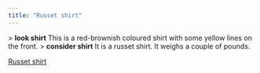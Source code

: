 ```yaml
---
title: "Russet shirt"
---
```


\> **look shirt**
This is a red-brownish coloured shirt with some yellow lines on the
front.
\> **consider shirt**
It is a russet shirt.
It weighs a couple of pounds.

[Russet shirt](Category:_Cloth_equipment "wikilink")